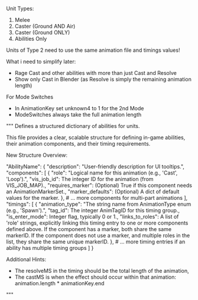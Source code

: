 
Unit Types:
1. Melee
2. Caster (Ground AND Air)
3. Caster (Ground ONLY)
4. Abilities Only

Units of Type 2 need to use the same animation file and timings values!

What i need to simplify later: 
- Rage Cast and other abilities with more than just Cast and Resolve
- Show only Cast in Blender (as Resolve is simply the remaining animation length)

For Mode Switches
- In AnimationKey set unknown4 to 1 for the 2nd Mode
- ModeSwitches always take the full animation length


"""
Defines a structured dictionary of abilities for units.

This file provides a clear, scalable structure for defining in-game abilities,
their animation components, and their timing requirements.

New Structure Overview:

"AbilityName": {
    "description": "User-friendly description for UI tooltips.",
    "components": [
        {
            "role": "Logical name for this animation (e.g., 'Cast', 'Loop').",
            "vis_job_id": The integer ID for the animation (from VIS_JOB_MAP).,
            "requires_marker": (Optional) True if this component needs an AnimationMarkerSet.,
            "marker_defaults": (Optional) A dict of default values for the marker.
        },
        # ... more components for multi-part animations
    ],
    "timings": [
        {
            "animation_type": "The string name from AnimationType enum (e.g., 'Spawn').",
            "tag_id": The integer AnimTagID for this timing group.,
            "is_enter_mode": Integer flag, typically 0 or 1.,
            "links_to_roles": A list of 'role' strings, explicitly linking this
                              timing entry to one or more components defined above.
                              If the component has a marker, both share the same markerID.
                              If the component does not use a marker, and multiple roles in the list, they share the same unique markerID.
        },
        # ... more timing entries if an ability has multiple timing groups
    ]
}

Additional Hints:
- The resolveMS in the timing should be the total length of the animation,
- The castMS is when the effect should occur within that animation: animation.length * animationKey.end

"""